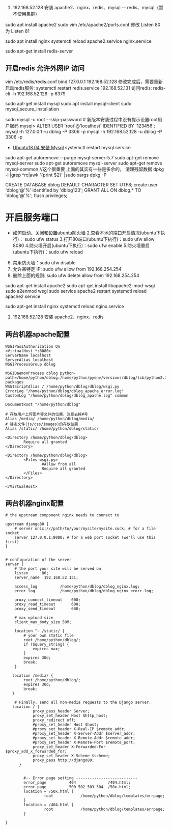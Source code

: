 1. 192.168.52.128 安装
apache2、nginx、redis、mysql  -- redis、mysql（暂不使用集群）

sudo apt install apache2
sudo vim /etc/apache2/ports.conf
修改 Listen 80 为 Listen 81

sudo apt install nginx
systemctl reload apache2.service nginx.service

sudo apt-get install redis-server
## 开启redis 允许外网IP 访问
vim /etc/redis/redis.conf 
bind 127.0.0.1 192.168.52.128
修改完成后，需要重新启动redis服务:  systemctl restart redis.service 
192.168.52.131 访问redis:    redis-cli -h 192.168.52.128 -p 6379

sudo apt-get install mysql
sudo apt install mysql-client
sudo mysql_secure_installation

sudo mysql -u root --skip-password  # 新版本安装过程中没有提示设置root用户密码
mysql> ALTER USER 'root'@'localhost' IDENTIFIED BY '123456';
mysql -h 127.0.0.1 -u dblog -P 3306 -p
mysql -h 192.168.52.128 -u dblog -P 3306 -p
- [Ubuntu18.04 安装 Mysql](https://yuan.ga/install-mysql-from-ubuntu18-04/)
systemctl restart mysql.service

sudo apt-get autoremove --purge mysql-server-5.7
sudo apt-get remove mysql-server
sudo apt-get autoremove mysql-server
sudo apt-get remove mysql-common //这个很重要
上面的其实有一些是多余的。
清理残留数据
dpkg -l |grep ^rc|awk '{print $2}' |sudo xargs dpkg -P


CREATE DATABASE dblog DEFAULT CHARACTER SET UTF8;
create user 'dblog'@'%' identified by 'dblog123';
GRANT ALL ON dblog.* TO 'dblog'@'%';
flush  privileges;


# 开启服务端口
- [如何启动、关闭和设置ubuntu防火墙](https://blog.csdn.net/sdujava2011/article/details/51201061)
2.查看本地的端口开启情况(ubuntu下执行)： sudo ufw status
3.打开80端口(ubuntu下执行)：sudo ufw allow 8080
4.防火墙开启(ubuntu下执行)：sudo ufw enable
5.防火墙重启(ubuntu下执行)：sudo ufw reload
6. 禁用防火墙：sudo  ufw disable
7. 允许某特定 IP: sudo ufw allow from 192.168.254.254
8. 删除上面的规则: sudo ufw delete allow from 192.168.254.254

sudo apt-get install apache2
sudo apt-get install libapache2-mod-wsgi
sudo a2enmod wsgi
sudo service apache2 restart
systemctl reload apache2.service 
 
sudo apt-get install nginx
systemctl reload nginx.service


1. 192.168.52.128 安装
apache2、nginx、redis



## 两台机器apache配置
```
WSGIPassAuthorization On
<VirtualHost *:8080>
ServerName localhost
ServerAlias localhost
WSGIProcessGroup dblog

WSGIDaemonProcess dblog python-path=/home/python/dblog:/home/python/pyenv/versions/dblog/lib/python2.7/site-packages
WSGIScriptAlias / /home/python/dblog/dblog/wsgi.py
ErrorLog "/home/python/dblog/dblog_apache_error.log"
CustomLog "/home/python/dblog/dblog_apache.log" common

DocumentRoot "/home/python/dblog"

# 存放用户上传图片等文件的位置，注意去掉#号
Alias /media/ /home/python/dblog/media/
# 静态文件(js/css/images)的存放位置
Alias /static/ /home/python/dblog/static/

<Directory /home/python/dblog/dblog>
        Require all granted
</Directory>

<Directory /home/python/dblog/dblog>
        <Files wsgi.py>
                #Allow from all
                Require all granted
        </Files>
</Directory>

</VirtualHost>
```

## 两台机器nginx配置
```
# the upstream component nginx needs to connect to

upstream django80 {
    # server unix:///path/to/your/mysite/mysite.sock; # for a file socket
    server 127.0.0.1:8080; # for a web port socket (we'll use this first)
}


# configuration of the server
server {
    # the port your site will be served on
    listen      80;
    server_name  192.168.52.131;

    access_log          /home/python/dblog/dblog_nginx.log;
    error_log           /home/python/dblog/dblog_nginx_erorr.log;

    proxy_connect_timeout    600;
    proxy_read_timeout       600;
    proxy_send_timeout       600;

    # max upload size
    client_max_body_size 50M;

    location ^~ /static/ {
        # your own static file
        root /home/python/dblog/;
        if ($query_string) {
            expires max;
        }
        expires 30d;
        break;
    }
        
   location /media/ {
        root /home/python/dblog/;
        expires 30d;
        break;
   }

    # Finally, send all non-media requests to the Django server.
   location / {
            proxy_pass_header Server;
            proxy_set_header Host $http_host;
            proxy_redirect off;
            #proxy_set_header Host $host;
            #proxy_set_header X-Real-IP $remote_addr;
            #proxy_set_header X-Server-Addr $server_addr;
            #proxy_set_header X-Remote-Addr $remote_addr;
            #proxy_set_header X-Remote-Port $remote_port;
            proxy_set_header X-Forwarded-For $proxy_add_x_forwarded_for;
            proxy_set_header X-Scheme $scheme;
            proxy_pass http://django80;
      }


        #-- Error page setting ---------------------------
        error_page          404              /404.html;
        error_page          500 502 503 504  /50x.html;
        location = /50x.html {
                 root            /home/python/dblog/templates/errpage;
        }
        location = /404.html {
                 root            /home/python/dblog/templates/errpage;
        }

}
```